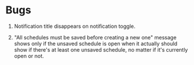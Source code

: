 # Bugs

1. Notification title disappears on notification toggle.

2. "All schedules must be saved before creating a new one" message shows only if the unsaved schedule is open when it actually should show if there's at least one unsaved schedule, no matter if it's currently open or not.
